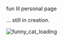 fun lil personal page

... still in creation.

![funny_cat_loading](https://github.com/philmard/philmard.github.io/assets/133666571/12061ff9-db04-4f36-90d4-9bdc63205cd9)
